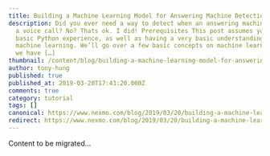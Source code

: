 ```yaml
---
title: Building a Machine Learning Model for Answering Machine Detection
description: Did you ever need a way to detect when an answering machine was on
  a voice call? No? Thats ok. I did! Prerequisites This post assumes you have
  basic Python experience, as well as having a very basic understanding of
  machine learning. We’ll go over a few basic concepts on machine learning, and
  we have […]
thumbnail: /content/blog/building-a-machine-learning-model-for-answering-machine-detection-dr/Building-a-Machine-Learning-Model-for-Answering-Machine-Detection.png
author: tony-hung
published: true
published_at: 2019-03-20T17:43:20.000Z
comments: true
category: tutorial
tags: []
canonical: https://www.nexmo.com/blog/2019/03/20/building-a-machine-learning-model-for-answering-machine-detection-dr
redirect: https://www.nexmo.com/blog/2019/03/20/building-a-machine-learning-model-for-answering-machine-detection-dr
---
```


Content to be migrated...
